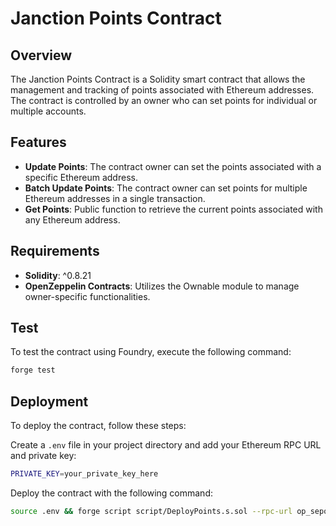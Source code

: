 # Janction Points Contract

## Overview

The Janction Points Contract is a Solidity smart contract that allows the management and tracking of points associated with Ethereum addresses. The contract is controlled by an owner who can set points for individual or multiple accounts.

## Features

- **Update Points**: The contract owner can set the points associated with a specific Ethereum address.
- **Batch Update Points**: The contract owner can set points for multiple Ethereum addresses in a single transaction.
- **Get Points**: Public function to retrieve the current points associated with any Ethereum address.

## Requirements

- **Solidity**: ^0.8.21
- **OpenZeppelin Contracts**: Utilizes the Ownable module to manage owner-specific functionalities.

## Test

To test the contract using Foundry, execute the following command:

```bash
forge test
```

## Deployment

To deploy the contract, follow these steps:

Create a `.env` file in your project directory and add your Ethereum RPC URL and private key:

```bash
PRIVATE_KEY=your_private_key_here
```

Deploy the contract with the following command:

```bash
source .env && forge script script/DeployPoints.s.sol --rpc-url op_sepolia --private-key $PRIVATE_KEY --broadcast
```
